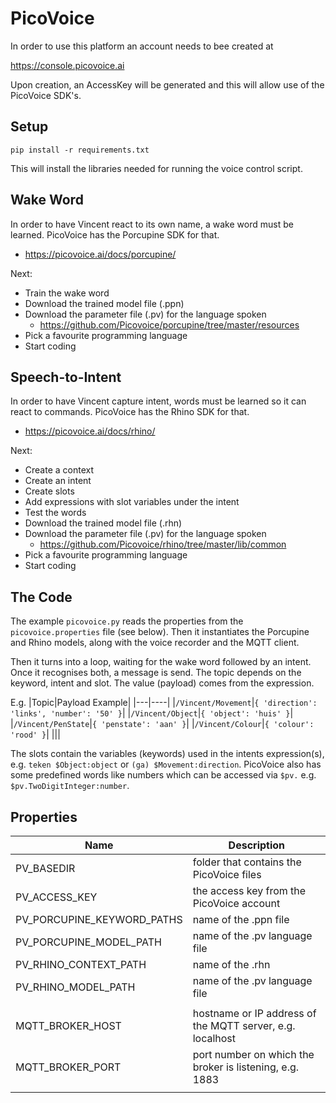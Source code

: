 # PicoVoice

In order to use this platform an account needs to bee created at

https://console.picovoice.ai

Upon creation, an AccessKey will be generated and this will allow use of the PicoVoice SDK's.

## Setup

```shell
pip install -r requirements.txt
```

This will install the libraries needed for running the voice control script.

## Wake Word

In order to have Vincent react to its own name, a wake word must be learned. PicoVoice has the Porcupine SDK for that.

- https://picovoice.ai/docs/porcupine/

Next:

- Train the wake word
- Download the trained model file (.ppn)
- Download the parameter file (.pv) for the language spoken
  - https://github.com/Picovoice/porcupine/tree/master/resources
- Pick a favourite programming language
- Start coding

## Speech-to-Intent

In order to have Vincent capture intent, words must be learned so it can react to commands. PicoVoice has the Rhino SDK for that.

- https://picovoice.ai/docs/rhino/

Next:

- Create a context
- Create an intent
- Create slots
- Add expressions with slot variables under the intent
- Test the words
- Download the trained model file (.rhn)
- Download the parameter file (.pv) for the language spoken
  - https://github.com/Picovoice/rhino/tree/master/lib/common
- Pick a favourite programming language
- Start coding

## The Code

The example `picovoice.py` reads the properties from the `picovoice.properties` file (see below). Then it instantiates the Porcupine and Rhino models, along with the voice recorder and the MQTT client.

Then it turns into a loop, waiting for the wake word followed by an intent. Once it recognises both, a message is send. The topic depends on the keyword, intent and slot. The value (payload) comes from the expression.

E.g.
|Topic|Payload Example|
|---|----|
|`/Vincent/Movement`|`{ 'direction': 'links', 'number': '50' }`|
|`/Vincent/Object`|`{ 'object': 'huis' }`|
|`/Vincent/PenState`|`{ 'penstate': 'aan' }`|
|`/Vincent/Colour`|`{ 'colour': 'rood' }`|
|||

The slots contain the variables (keywords) used in the intents expression(s), e.g. `teken $Object:object` or `(ga) $Movement:direction`. PicoVoice also
has some predefined words like numbers which can be accessed via `$pv.` e.g. `$pv.TwoDigitInteger:number`.

## Properties

| Name                       | Description                                               |
| -------------------------- | --------------------------------------------------------- |
| PV_BASEDIR                 | folder that contains the PicoVoice files                  |
| PV_ACCESS_KEY              | the access key from the PicoVoice account                 |
| PV_PORCUPINE_KEYWORD_PATHS | name of the .ppn file                                     |
| PV_PORCUPINE_MODEL_PATH    | name of the .pv language file                             |
| PV_RHINO_CONTEXT_PATH      | name of the .rhn                                          |
| PV_RHINO_MODEL_PATH        | name of the .pv language file                             |
|                            |                                                           |
| MQTT_BROKER_HOST           | hostname or IP address of the MQTT server, e.g. localhost |
| MQTT_BROKER_PORT           | port number on which the broker is listening, e.g. 1883   |
|                            |                                                           |
